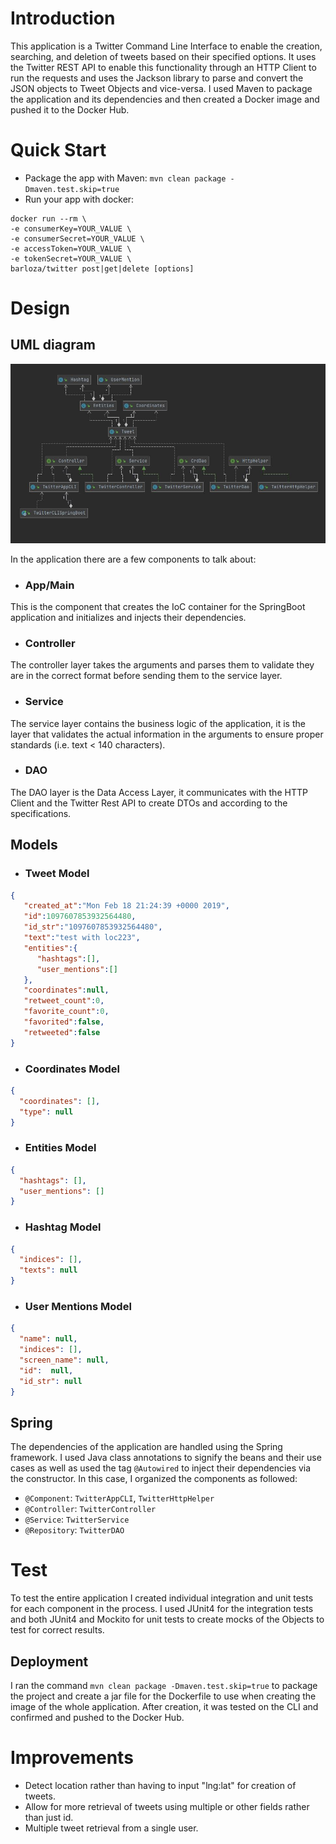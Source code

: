 # Introduction
This application is a Twitter Command Line Interface to enable the creation, searching, and deletion of tweets based on their specified options. It uses the Twitter REST API to enable this functionality through an HTTP Client to run the requests and uses the Jackson library to parse and convert the JSON objects to Tweet Objects and vice-versa. I used Maven to package the application and its dependencies and then created a Docker image and pushed it to the Docker Hub.

# Quick Start
- Package the app with Maven: `mvn clean package -Dmaven.test.skip=true`
- Run your app with docker: 
```
docker run --rm \
-e consumerKey=YOUR_VALUE \
-e consumerSecret=YOUR_VALUE \
-e accessToken=YOUR_VALUE \
-e tokenSecret=YOUR_VALUE \
barloza/twitter post|get|delete [options]
```

# Design
## UML diagram
![UML Diagram](./assets/UML.JPG)

In the application there are a few components to talk about:
* ### App/Main
This is the component that creates the IoC container for the SpringBoot application and initializes and injects their dependencies.
* ### Controller
The controller layer takes the arguments and parses them to validate they are in the correct format before sending them to the service layer.
* ### Service
The service layer contains the business logic of the application, it is the layer that validates the actual information in the arguments to ensure proper standards (i.e. text < 140 characters).
* ### DAO
The DAO layer is the Data Access Layer, it communicates with the HTTP Client and the Twitter Rest API to create DTOs and according to the specifications.
## Models
* ### Tweet Model
```json
{
   "created_at":"Mon Feb 18 21:24:39 +0000 2019",
   "id":1097607853932564480,
   "id_str":"1097607853932564480",
   "text":"test with loc223",
   "entities":{
      "hashtags":[],
      "user_mentions":[]  
   },
   "coordinates":null,   
   "retweet_count":0,
   "favorite_count":0,
   "favorited":false,
   "retweeted":false
}
```
* ### Coordinates Model
```json
{
  "coordinates": [],
  "type": null
}
```
* ### Entities Model

```json
{
  "hashtags": [],
  "user_mentions": []
}
```

* ### Hashtag Model

```json
{
  "indices": [],
  "texts": null
}
```
* ### User Mentions Model

```json
{
  "name": null,
  "indices": [], 
  "screen_name": null,
  "id":  null,
  "id_str": null
}
```
## Spring
The dependencies of the application are handled using the Spring framework. I used Java class 
annotations to signify the beans and their use cases as well as used the tag `@Autowired` 
to inject their dependencies via the constructor. In this case, I organized the components as followed:
  * `@Component`: `TwitterAppCLI`, `TwitterHttpHelper`
  * `@Controller`: `TwitterController`
  * `@Service`: `TwitterService`
  * `@Repository`: `TwitterDAO`

# Test
To test the entire application I created individual integration and unit tests for each component in the process. 
I used JUnit4 for the integration tests and both JUnit4 and Mockito 
for unit tests to create mocks of the Objects to test for correct results.

## Deployment
I ran the command `mvn clean package -Dmaven.test.skip=true` to package the project and 
create a jar file for the Dockerfile to use when creating the image 
of the whole application. After creation, it was tested on the CLI and confirmed and pushed to the Docker Hub.

# Improvements
- Detect location rather than having to input "lng:lat" for creation of tweets.
- Allow for more retrieval of tweets using multiple or other fields rather than just id.
- Multiple tweet retrieval from a single user.

